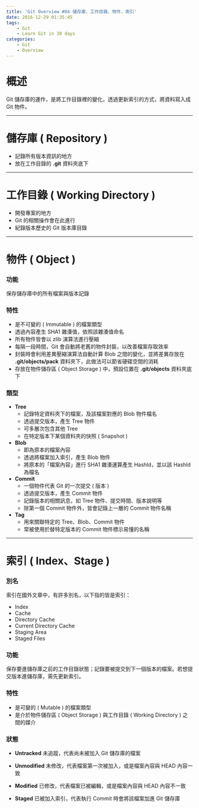 ```yaml
---
title: 'Git Overview #04 儲存庫、工作目錄、物件、索引'
date: 2016-12-29 01:35:45
tags: 
    - Git
    - Learn Git in 30 days
categories: 
    - Git
    - Overview
---
```

# 概述
Git 儲存庫的運作，是將工作目錄裡的變化，透過更新索引的方式，將資料寫入成 Git 物件。 

<!-- more -->

---

# 儲存庫 ( Repository )
 - 記錄所有版本資訊的地方
 - 放在工作目錄的 **.git** 資料夾底下

---

# 工作目錄 ( Working Directory )
 - 開發專案的地方
 - Git 的相關操作會在此進行
 - 紀錄版本歷史的 Git 版本庫目錄

---

# 物件 ( Object )
### 功能
保存儲存庫中的所有檔案與版本記錄
 
### 特性 
 - 是不可變的 ( Immutable ) 的檔案類型
 - 透過內容產生 SHA1 雜湊值，依照該雜湊值命名
 - 所有物件皆會以 zlib 演算法進行壓縮
 - 每隔一段時間，Git 會自動將老舊的物件封裝，以改善檔案存取效率
 - 封裝時會利用差異壓縮演算法自動計算 Blob 之間的變化，並將差異存放在 **.git/objects/pack** 資料夾下，此做法可以節省硬碟空間的消耗
 - 存放在物件儲存區 ( Object Storage ) 中，預設位置在 **.git/objects** 資料夾底下
 

### 類型
 - **Tree**
    - 記錄特定資料夾下的檔案，及該檔案對應的 Blob 物件檔名
    - 透過提交版本，產生 Tree 物件
    - 可多層次包含其他 Tree
    - 在特定版本下某個資料夾的快照 ( Snapshot )
 - **Blob**
    - 即為原本的檔案內容
    - 透過將檔案加入索引，產生 Blob 物件
    - 將原本的「檔案內容」進行 SHA1 雜湊運算產生 HashId，並以該 HashId 為檔名
 - **Commit**
    - 一個物件代表 Git 的一次提交 ( 版本 )
    - 透過提交版本，產生 Commit 物件
    - 記錄版本的相關訊息，如 Tree 物件、提交時間、版本說明等
    - 除第一個 Commit 物件外，皆會記錄上一層的 Commit 物件名稱
 - **Tag**
    - 用來關聯特定的 Tree、Blob、Commit 物件
    - 常被使用於替特定版本的 Commit 物件標示易懂的名稱

---

# 索引 ( Index、Stage )
### 別名
索引在國外文章中，有許多別名，以下指的皆是索引：
 - Index
 - Cache
 - Directory Cache
 - Current Directory Cache
 - Staging Area
 - Staged Files


### 功能
保存要進儲存庫之前的工作目錄狀態；記錄要被提交到下一個版本的檔案。若想提交版本進儲存庫，需先更新索引。

### 特性
 - 是可變的 ( Mutable ) 的檔案類型
 - 是介於物件儲存區 ( Object Storage ) 與工作目錄 ( Working Directory ) 之間的媒介

 
### 狀態
 - **Untracked**
    未追蹤，代表尚未被加入 Git 儲存庫的檔案

 - **Unmodified**
    未修改，代表檔案第一次被加入，或是檔案內容與 HEAD 內容一致

 - **Modified**
    已修改，代表檔案已被編輯，或是檔案內容與 HEAD 內容不一致
    
 - **Staged**
    已被加入索引，代表執行 Commit 時會將該檔案加進 Git 儲存庫

